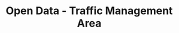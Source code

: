 ---
schema: default
title: Open Data - Traffic Management Area
organization: Argyll and Bute Council
notes: Action proposed by the Local Development Plan in support of its settlement plans and development proposals involving the management of traffic and access in relation to land use.
resources:

  - name: Open Data - Traffic Management Area FEATURE LAYER
  - url: 
  - format: FEATURE LAYER

license: 
category:

  - LDP

  - Local Development Plan

  - Transport

  - Planning


  - 

maintainer: Tim Wisniewski
maintainer_email: tim@timwis.com
---